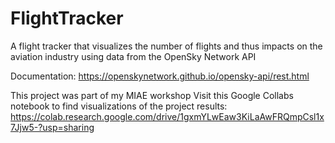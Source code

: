 # FlightTracker
A flight tracker that visualizes the number of flights and thus impacts on the aviation industry using data from the OpenSky Network API

Documentation: https://openskynetwork.github.io/opensky-api/rest.html

This project was part of my MIAE workshop
Visit this Google Collabs notebook to find visualizations of the project results: https://colab.research.google.com/drive/1gxmYLwEaw3KiLaAwFRQmpCsl1x7Jjw5-?usp=sharing
